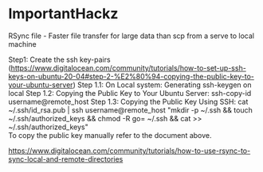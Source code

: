 # ImportantHackz
RSync file - Faster file transfer for large data than scp from a serve to local machine

Step1: Create the ssh key-pairs (https://www.digitalocean.com/community/tutorials/how-to-set-up-ssh-keys-on-ubuntu-20-04#step-2-%E2%80%94-copying-the-public-key-to-your-ubuntu-server)
  Step 1.1: On Local system: Generating ssh-keygen on local
  Step 1.2: Copying the Public Key to Your Ubuntu Server: ssh-copy-id username@remote_host
  Step 1.3: Copying the Public Key Using SSH: cat ~/.ssh/id_rsa.pub | ssh username@remote_host "mkdir -p ~/.ssh && touch ~/.ssh/authorized_keys && chmod -R go= ~/.ssh && cat >> ~/.ssh/authorized_keys" <br>
  To copy the public key manually refer to the document above.
  
https://www.digitalocean.com/community/tutorials/how-to-use-rsync-to-sync-local-and-remote-directories

